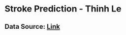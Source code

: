 # Stroke Prediction - Thinh Le

## Data Source: [Link](https://www.kaggle.com/datasets/fedesoriano/stroke-prediction-dataset)